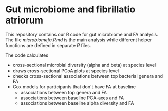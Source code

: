 # Gut microbiome and fibrillatio atriorum

This repository contains our R code for gut microbiome and FA analysis. The file *microbiomefa.Rmd* is the main analysis while different helper functions are defined in separate *R* files.

The code calculates 

- cross-sectional microbial diversity (alpha and beta) at species level
- draws cross-sectional PCoA plots at species level
- checks cross-sectional associations between top bacterial genera and FA
- Cox models for participants that don't have FA at baseline
  - associations between top genera and FA
  - associations between baseline PCA-axes and FA
  - associations between baseline alpha diversity and FA
